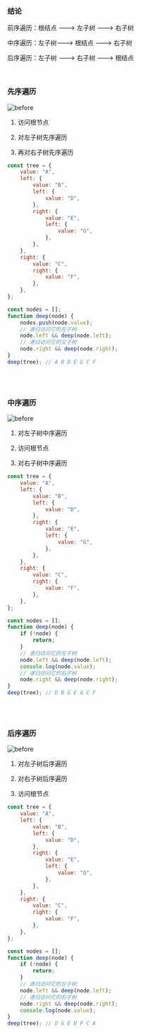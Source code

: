 ### 结论

前序遍历：根结点 ---> 左子树 ---> 右子树

中序遍历：左子树---> 根结点 ---> 右子树

后序遍历：左子树 ---> 右子树 ---> 根结点

</br>

### 先序遍历

![before](./img/before.jpg)

1. 访问根节点

2. 对左子树先序遍历

3. 再对右子树先序遍历

```javascript
const tree = {
    value: "A",
    left: {
        value: "B",
        left: {
            value: "D",
        },
        right: {
            value: "E",
            left: {
                value: "G",
            },
        },
    },
    right: {
        value: "C",
        right: {
            value: "F",
        },
    },
};

const nodes = [];
function deep(node) {
    nodes.push(node.value);
    // 递归访问它的左子树
    node.left && deep(node.left);
    // 递归访问它的又子树
    node.right && deep(node.right);
}
deep(tree); // A B D E G C F
```

</br>
</br>

### 中序遍历

![before](./img/middle.jpg)

1. 对左子树中序遍历

2. 访问根节点

3. 对右子树中序遍历

```javascript
const tree = {
    value: "A",
    left: {
        value: "B",
        left: {
            value: "D",
        },
        right: {
            value: "E",
            left: {
                value: "G",
            },
        },
    },
    right: {
        value: "C",
        right: {
            value: "F",
        },
    },
};

const nodes = [];
function deep(node) {
    if (!node) {
        return;
    }
    // 递归访问它的左子树
    node.left && deep(node.left);
    console.log(node.value);
    // 递归访问它的右子树
    node.right && deep(node.right);
}
deep(tree); // D B G E A C F
```

</br>
</br>

### 后序遍历

![before](./img/after.jpg)

1. 对左子树后序遍历

2. 对右子树后序遍历

3. 访问根节点

```javascript
const tree = {
    value: "A",
    left: {
        value: "B",
        left: {
            value: "D",
        },
        right: {
            value: "E",
            left: {
                value: "G",
            },
        },
    },
    right: {
        value: "C",
        right: {
            value: "F",
        },
    },
};

const nodes = [];
function deep(node) {
    if (!node) {
        return;
    }
    // 递归访问它的左子树
    node.left && deep(node.left);
    // 递归访问它的右子树
    node.right && deep(node.right);
    console.log(node.value);
}
deep(tree); // D G E B F C A
```
